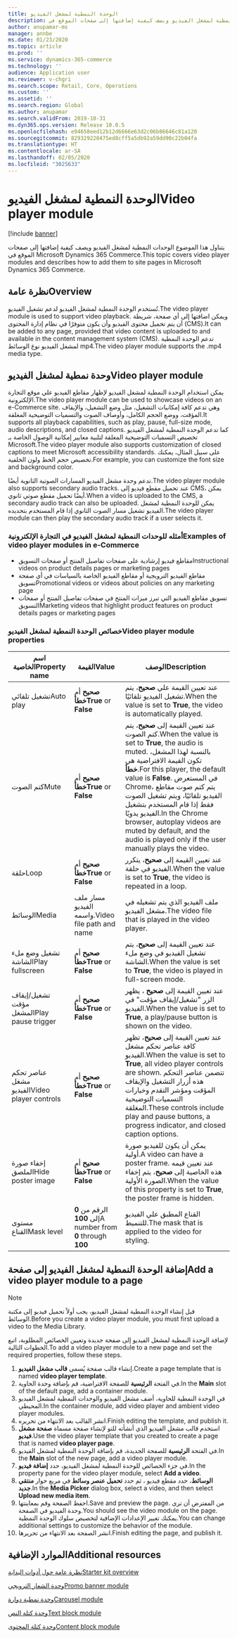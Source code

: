 ```yaml
---
title: الوحدة النمطية لمشغل الفيديو
description: يتناول هذا الموضوع الوحدات النمطية لمشغل الفيديو ويصف كيفية إضافتها إلى صفحات الموقع في Microsoft Dynamics 365 Commerce.
author: anupamar-ms
manager: annbe
ms.date: 01/23/2020
ms.topic: article
ms.prod: ''
ms.service: dynamics-365-commerce
ms.technology: ''
audience: Application user
ms.reviewer: v-chgri
ms.search.scope: Retail, Core, Operations
ms.custom: ''
ms.assetid: ''
ms.search.region: Global
ms.author: anupamar
ms.search.validFrom: 2019-10-31
ms.dyn365.ops.version: Release 10.0.5
ms.openlocfilehash: e94658eed12b12d6666e63d2c06b86646c81a120
ms.sourcegitcommit: 829329220475ed8cff5a5db92a59dd90c22b04fa
ms.translationtype: HT
ms.contentlocale: ar-SA
ms.lasthandoff: 02/05/2020
ms.locfileid: "3025633"
---
```

# <a name="video-player-module"></a><span data-ttu-id="961b5-103">الوحدة النمطية لمشغل الفيديو</span><span class="sxs-lookup"><span data-stu-id="961b5-103">Video player module</span></span>


[!include [banner](includes/banner.md)]

<span data-ttu-id="961b5-104">يتناول هذا الموضوع الوحدات النمطية لمشغل الفيديو ويصف كيفية إضافتها إلى صفحات الموقع في Microsoft Dynamics 365 Commerce.</span><span class="sxs-lookup"><span data-stu-id="961b5-104">This topic covers video player modules and describes how to add them to site pages in Microsoft Dynamics 365 Commerce.</span></span>

## <a name="overview"></a><span data-ttu-id="961b5-105">نظرة عامة</span><span class="sxs-lookup"><span data-stu-id="961b5-105">Overview</span></span>

<span data-ttu-id="961b5-106">تُستخدم الوحدة النمطية لمشغل الفيديو لدعم تشغيل الفيديو.</span><span class="sxs-lookup"><span data-stu-id="961b5-106">The video player module is used to support video playback.</span></span> <span data-ttu-id="961b5-107">ويمكن اضافتها إلى أي صفحة، شريطة أن يتم تحميل محتوى الفيديو وأن يكون متوفرًا في نظام إدارة المحتوى (CMS).</span><span class="sxs-lookup"><span data-stu-id="961b5-107">It can be added to any page, provided that video content is uploaded to and available in the content management system (CMS).</span></span> <span data-ttu-id="961b5-108">تدعم الوحدة النمطية لمشغل الفيديو نوع الوسائط mp4.</span><span class="sxs-lookup"><span data-stu-id="961b5-108">The video player module supports the .mp4 media type.</span></span>

## <a name="video-player-module"></a><span data-ttu-id="961b5-109">وحدة نمطية لمشغل الفيديو</span><span class="sxs-lookup"><span data-stu-id="961b5-109">Video player module</span></span>

<span data-ttu-id="961b5-110">يمكن استخدام الوحدة النمطية لمشغل الفيديو لإظهار مقاطع الفيديو علي موقع التجارة الإلكترونية.</span><span class="sxs-lookup"><span data-stu-id="961b5-110">The video player module can be used to showcase videos on an e-Commerce site.</span></span> <span data-ttu-id="961b5-111">وهي تدعم كافة إمكانيات التشغيل، مثل وضع التشغيل، والإيقاف المؤقت، ووضع الحجم الكامل، وأوصاف الصوت والتسميات التوضيحية المغلقة.</span><span class="sxs-lookup"><span data-stu-id="961b5-111">It supports all playback capabilities, such as play, pause, full-size mode, audio descriptions, and closed captions.</span></span> <span data-ttu-id="961b5-112">كما تدعم الوحدة النمطية لمشغل الفيديو تخصيص التسميات التوضيحية المغلقة لتلبية معايير إمكانية الوصول الخاصة بـ Microsoft.</span><span class="sxs-lookup"><span data-stu-id="961b5-112">The video player module also supports customization of closed captions to meet Microsoft accessibility standards.</span></span> <span data-ttu-id="961b5-113">على سبيل المثال، يمكنك تخصيص حجم الخط ولون الخلفية.</span><span class="sxs-lookup"><span data-stu-id="961b5-113">For example, you can customize the font size and background color.</span></span>

<span data-ttu-id="961b5-114">تدعم وحدة مشغل الفيديو المسارات الصوتية الثانوية أيضًا.</span><span class="sxs-lookup"><span data-stu-id="961b5-114">The video player module also supports secondary audio tracks.</span></span> <span data-ttu-id="961b5-115">عند تحميل مقطع فيديو إلى CMS، يمكن أيضًا تحميل مقطع صوتي ثانوي.</span><span class="sxs-lookup"><span data-stu-id="961b5-115">When a video is uploaded to the CMS, a secondary audio track can also be uploaded.</span></span> <span data-ttu-id="961b5-116">يمكن للوحدة النمطية لمشغل الفيديو تشغيل مسار الصوت الثانوي إذا قام المستخدم بتحديده.</span><span class="sxs-lookup"><span data-stu-id="961b5-116">The video player module can then play the secondary audio track if a user selects it.</span></span>

### <a name="examples-of-video-player-modules-in-e-commerce"></a><span data-ttu-id="961b5-117">أمثله للوحدات النمطية لمشغل الفيديو في التجارة الإلكترونية</span><span class="sxs-lookup"><span data-stu-id="961b5-117">Examples of video player modules in e-Commerce</span></span>

- <span data-ttu-id="961b5-118">مقاطع فيديو إرشادية على صفحات تفاصيل المنتج أو صفحات التسويق</span><span class="sxs-lookup"><span data-stu-id="961b5-118">Instructional videos on product details pages or marketing pages</span></span>
- <span data-ttu-id="961b5-119">مقاطع الفيديو الترويجية أو مقاطع الفيديو الخاصة بالسياسات في أي صفحة تسويق</span><span class="sxs-lookup"><span data-stu-id="961b5-119">Promotional videos or videos about policies on any marketing page</span></span>
- <span data-ttu-id="961b5-120">تسويق مقاطع الفيديو التي تبرز ميزات المنتج في صفحات تفاصيل المنتج أو صفحات التسويق</span><span class="sxs-lookup"><span data-stu-id="961b5-120">Marketing videos that highlight product features on product details pages or marketing pages</span></span>

### <a name="video-player-module-properties"></a><span data-ttu-id="961b5-121">خصائص الوحدة النمطية لمشغل الفيديو</span><span class="sxs-lookup"><span data-stu-id="961b5-121">Video player module properties</span></span>

| <span data-ttu-id="961b5-122">اسم الخاصية</span><span class="sxs-lookup"><span data-stu-id="961b5-122">Property name</span></span>         | <span data-ttu-id="961b5-123">القيمة</span><span class="sxs-lookup"><span data-stu-id="961b5-123">Value</span></span>                               | <span data-ttu-id="961b5-124">‏‏الوصف</span><span class="sxs-lookup"><span data-stu-id="961b5-124">Description</span></span> |
|-----------------------|-------------------------------------|-------------|
| <span data-ttu-id="961b5-125">تشغيل تلقائي</span><span class="sxs-lookup"><span data-stu-id="961b5-125">Auto play</span></span>             | <span data-ttu-id="961b5-126">**صحيح** أم **خطأ**</span><span class="sxs-lookup"><span data-stu-id="961b5-126">**True** or **False**</span></span>               | <span data-ttu-id="961b5-127">عند تعيين القيمة علي **صحيح**، يتم تشغيل الفيديو تلقائيًا.</span><span class="sxs-lookup"><span data-stu-id="961b5-127">When the value is set to **True**, the video is automatically played.</span></span> |
| <span data-ttu-id="961b5-128">كتم الصوت</span><span class="sxs-lookup"><span data-stu-id="961b5-128">Mute</span></span>                  | <span data-ttu-id="961b5-129">**صحيح** أم **خطأ**</span><span class="sxs-lookup"><span data-stu-id="961b5-129">**True** or **False**</span></span>               | <span data-ttu-id="961b5-130">عند تعيين القيمة إلى **صحيح**، يتم كتم الصوت.</span><span class="sxs-lookup"><span data-stu-id="961b5-130">When the value is set to **True**, the audio is muted.</span></span> <span data-ttu-id="961b5-131">بالنسبة لهذا المشغل، تكون القيمة الافتراضية هي **خطأ**.</span><span class="sxs-lookup"><span data-stu-id="961b5-131">For this player, the default value is **False**.</span></span> <span data-ttu-id="961b5-132">في المستعرض Chrome، يتم كتم صوت مقاطع الفيديو تلقائيًا، ويتم تشغيل الصوت فقط إذا قام المستخدم بتشغيل الفيديو يدويًا.</span><span class="sxs-lookup"><span data-stu-id="961b5-132">In the Chrome browser, autoplay videos are muted by default, and the audio is played only if the user manually plays the video.</span></span> |
| <span data-ttu-id="961b5-133">حلقة</span><span class="sxs-lookup"><span data-stu-id="961b5-133">Loop</span></span>                  | <span data-ttu-id="961b5-134">**صحيح** أم **خطأ**</span><span class="sxs-lookup"><span data-stu-id="961b5-134">**True** or **False**</span></span>               | <span data-ttu-id="961b5-135">عند تعيين القيمة إلى **صحيح**، يتكرر الفيديو في حلقة.</span><span class="sxs-lookup"><span data-stu-id="961b5-135">When the value is set to **True**, the video is repeated in a loop.</span></span> |
| <span data-ttu-id="961b5-136">الوسائط</span><span class="sxs-lookup"><span data-stu-id="961b5-136">Media</span></span>                 | <span data-ttu-id="961b5-137">مسار ملف الفيديو واسمه.</span><span class="sxs-lookup"><span data-stu-id="961b5-137">Video file path and name</span></span> | <span data-ttu-id="961b5-138">ملف الفيديو الذي يتم تشغيله في مشغل الفيديو.</span><span class="sxs-lookup"><span data-stu-id="961b5-138">The video file that is played in the video player.</span></span> |
| <span data-ttu-id="961b5-139">تشغيل وضع ‏‫ملء الشاشة‬</span><span class="sxs-lookup"><span data-stu-id="961b5-139">Play fullscreen</span></span>       | <span data-ttu-id="961b5-140">**صحيح** أم **خطأ**</span><span class="sxs-lookup"><span data-stu-id="961b5-140">**True** or **False**</span></span>               | <span data-ttu-id="961b5-141">عند تعيين القيمة إلى **صحيح**، يتم تشغيل الفيديو في وضع ‏‫ملء الشاشة‬.</span><span class="sxs-lookup"><span data-stu-id="961b5-141">When the value is set to **True**, the video is played in full-screen mode.</span></span> |
| <span data-ttu-id="961b5-142">‏‫تشغيل/إيقاف مؤقت‬ المشغل</span><span class="sxs-lookup"><span data-stu-id="961b5-142">Play pause trigger</span></span>    | <span data-ttu-id="961b5-143">**صحيح** أم **خطأ**</span><span class="sxs-lookup"><span data-stu-id="961b5-143">**True** or **False**</span></span>               | <span data-ttu-id="961b5-144">عند تعيين القيمة إلى **صحيح** ، يظهر الزر "تشغيل/إيقاف مؤقت" في الفيديو.</span><span class="sxs-lookup"><span data-stu-id="961b5-144">When the value is set to **True**, a play/pause button is shown on the video.</span></span> |
| <span data-ttu-id="961b5-145">عناصر تحكم مشغل الفيديو</span><span class="sxs-lookup"><span data-stu-id="961b5-145">Video player controls</span></span> | <span data-ttu-id="961b5-146">**صحيح** أم **خطأ**</span><span class="sxs-lookup"><span data-stu-id="961b5-146">**True** or **False**</span></span>               | <span data-ttu-id="961b5-147">عند تعيين القيمة إلى **صحيح**، تظهر كافة عناصر تحكم مشغل الفيديو.</span><span class="sxs-lookup"><span data-stu-id="961b5-147">When the value is set to **True**, all video player controls are shown.</span></span> <span data-ttu-id="961b5-148">تتضمن عناصر التحكم هذه أزرار التشغيل والإيقاف المؤقت ومؤشر التقدم وخيارات التسميات التوضيحية المغلقة.</span><span class="sxs-lookup"><span data-stu-id="961b5-148">These controls include play and pause buttons, a progress indicator, and closed caption options.</span></span> |
| <span data-ttu-id="961b5-149">إخفاء صورة الملصق</span><span class="sxs-lookup"><span data-stu-id="961b5-149">Hide poster image</span></span>     | <span data-ttu-id="961b5-150">**صحيح** أم **خطأ**</span><span class="sxs-lookup"><span data-stu-id="961b5-150">**True** or **False**</span></span>               | <span data-ttu-id="961b5-151">يمكن أن يكون للفيديو صورة أولية.</span><span class="sxs-lookup"><span data-stu-id="961b5-151">A video can have a poster frame.</span></span> <span data-ttu-id="961b5-152">عند تعيين قيمه هذه الخاصية إلى **صحيح**، يتم إخفاء الصورة الأولية.</span><span class="sxs-lookup"><span data-stu-id="961b5-152">When the value of this property is set to **True**, the poster frame is hidden.</span></span> |
| <span data-ttu-id="961b5-153">مستوى القناع</span><span class="sxs-lookup"><span data-stu-id="961b5-153">Mask level</span></span>            | <span data-ttu-id="961b5-154">الرقم من **0** إلى **100**</span><span class="sxs-lookup"><span data-stu-id="961b5-154">A number from **0** through **100**</span></span> | <span data-ttu-id="961b5-155">القناع المطبق علي الفيديو للتنميط.</span><span class="sxs-lookup"><span data-stu-id="961b5-155">The mask that is applied to the video for styling.</span></span> |

## <a name="add-a-video-player-module-to-a-page"></a><span data-ttu-id="961b5-156">إضافة الوحدة النمطية لمشغل الفيديو إلى صفحة</span><span class="sxs-lookup"><span data-stu-id="961b5-156">Add a video player module to a page</span></span>

> [!NOTE] 
> <span data-ttu-id="961b5-157">قبل إنشاء الوحدة النمطية لمشغل الفيديو، يجب أولاً تحميل فيديو إلى مكتبة الوسائط.</span><span class="sxs-lookup"><span data-stu-id="961b5-157">Before you create a video player module, you must first upload a video to the Media Library.</span></span>

<span data-ttu-id="961b5-158">لإضافة الوحدة النمطية لمشغل الفيديو إلى صفحة جديدة وتعيين الخصائص المطلوبة، اتبع الخطوات التالية.</span><span class="sxs-lookup"><span data-stu-id="961b5-158">To add a video player module to a new page and set the required properties, follow these steps.</span></span>

1. <span data-ttu-id="961b5-159">إنشاء قالب صفحة يُسمى **قالب مشغل الفيديو**.</span><span class="sxs-lookup"><span data-stu-id="961b5-159">Create a page template that is named **video player template**.</span></span>
1. <span data-ttu-id="961b5-160">في الفتحة **الرئيسية** للصفحة الافتراضية، قم بإضافة وحدة الحاوية.</span><span class="sxs-lookup"><span data-stu-id="961b5-160">In the **Main** slot of the default page, add a container module.</span></span>
1. <span data-ttu-id="961b5-161">في الوحدة النمطية للحاوية، أضف مشغل الفيديو والوحدات النمطية لمشغل الفيديو المحيطي.</span><span class="sxs-lookup"><span data-stu-id="961b5-161">In the container module, add video player and ambient video player modules.</span></span>
1. <span data-ttu-id="961b5-162">انشر القالب بعد الانتهاء من تحريره.</span><span class="sxs-lookup"><span data-stu-id="961b5-162">Finish editing the template, and publish it.</span></span>
1. <span data-ttu-id="961b5-163">استخدم قالب مشغل الفيديو الذي أنشأته للتو لإنشاء صفحة مسماة **صفحة مشغل فيديو**.</span><span class="sxs-lookup"><span data-stu-id="961b5-163">Use the video player template that you created to create a page that is named **video player page**.</span></span>
1. <span data-ttu-id="961b5-164">في الفتحة **الرئيسية** للصفحة الجديدة، قم بإضافة الوحدة النمطية لمشغل الفيديو.</span><span class="sxs-lookup"><span data-stu-id="961b5-164">In the **Main** slot of the new page, add a video player module.</span></span>
1. <span data-ttu-id="961b5-165">في جزء الخصائص للوحدة النمطية لمشغل الفيديو، حدد **إضافة فيديو**.</span><span class="sxs-lookup"><span data-stu-id="961b5-165">In the property pane for the video player module, select **Add a video**.</span></span>
1. <span data-ttu-id="961b5-166">في مربع حوار **منتقي‏‎ الوسائط**، حدد مقطع فيديو ، ثم حدد **تحميل عنصر وسائط جديد**.</span><span class="sxs-lookup"><span data-stu-id="961b5-166">In the **Media Picker** dialog box, select a video, and then select **Upload new media item**.</span></span>
1. <span data-ttu-id="961b5-167">احفظ الصفحة وقم بمعاينتها.</span><span class="sxs-lookup"><span data-stu-id="961b5-167">Save and preview the page.</span></span> <span data-ttu-id="961b5-168">من المفترض أن ترى وحدة الفيديو في الصفحة.</span><span class="sxs-lookup"><span data-stu-id="961b5-168">You should see the video module on the page.</span></span> <span data-ttu-id="961b5-169">يمكنك تغيير الإعدادات الإضافية لتخصيص سلوك الوحدة النمطية.</span><span class="sxs-lookup"><span data-stu-id="961b5-169">You can change additional settings to customize the behavior of the module.</span></span>
1. <span data-ttu-id="961b5-170">انشر الصفحة بعد الانتهاء من تحريرها.</span><span class="sxs-lookup"><span data-stu-id="961b5-170">Finish editing the page, and publish it.</span></span>

## <a name="additional-resources"></a><span data-ttu-id="961b5-171">الموارد الإضافية</span><span class="sxs-lookup"><span data-stu-id="961b5-171">Additional resources</span></span>

[<span data-ttu-id="961b5-172">نظرة عامة حول أدوات البداية</span><span class="sxs-lookup"><span data-stu-id="961b5-172">Starter kit overview</span></span>](starter-kit-overview.md)

[<span data-ttu-id="961b5-173">وحدة الشعار الترويجي</span><span class="sxs-lookup"><span data-stu-id="961b5-173">Promo banner module</span></span>](add-alert.md)

[<span data-ttu-id="961b5-174">وحدة نمطية دوارة</span><span class="sxs-lookup"><span data-stu-id="961b5-174">Carousel module</span></span>](add-carousel.md)

[<span data-ttu-id="961b5-175">وحدة كتلة النص‏‎</span><span class="sxs-lookup"><span data-stu-id="961b5-175">Text block module</span></span>](add-content-rich-block.md)

[<span data-ttu-id="961b5-176">وحدة كتلة المحتوى</span><span class="sxs-lookup"><span data-stu-id="961b5-176">Content block module</span></span>](add-hero-module.md)
